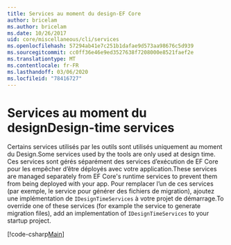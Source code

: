 ```yaml
---
title: Services au moment du design-EF Core
author: bricelam
ms.author: bricelam
ms.date: 10/26/2017
uid: core/miscellaneous/cli/services
ms.openlocfilehash: 57294ab41e7c251b1dafae9d573aa98676c5d939
ms.sourcegitcommit: cc0ff36e46e9ed3527638f7208000e8521faef2e
ms.translationtype: MT
ms.contentlocale: fr-FR
ms.lasthandoff: 03/06/2020
ms.locfileid: "78416727"
---
```

# <a name="design-time-services"></a><span data-ttu-id="8cf7a-102">Services au moment du design</span><span class="sxs-lookup"><span data-stu-id="8cf7a-102">Design-time services</span></span>

<span data-ttu-id="8cf7a-103">Certains services utilisés par les outils sont utilisés uniquement au moment du Design.</span><span class="sxs-lookup"><span data-stu-id="8cf7a-103">Some services used by the tools are only used at design time.</span></span> <span data-ttu-id="8cf7a-104">Ces services sont gérés séparément des services d’exécution de EF Core pour les empêcher d’être déployés avec votre application.</span><span class="sxs-lookup"><span data-stu-id="8cf7a-104">These services are managed separately from EF Core's runtime services to prevent them from being deployed with your app.</span></span> <span data-ttu-id="8cf7a-105">Pour remplacer l’un de ces services (par exemple, le service pour générer des fichiers de migration), ajoutez une implémentation de `IDesignTimeServices` à votre projet de démarrage.</span><span class="sxs-lookup"><span data-stu-id="8cf7a-105">To override one of these services (for example the service to generate migration files), add an implementation of `IDesignTimeServices` to your startup project.</span></span>

[!code-csharp[Main](../../../../samples/core/Miscellaneous/CommandLine/DesignTimeServices.cs)]
